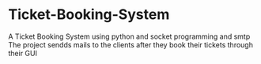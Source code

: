 # Ticket-Booking-System
A Ticket Booking System using python and socket programming and smtp
The project sendds mails to the clients after they book their tickets through their GUI
